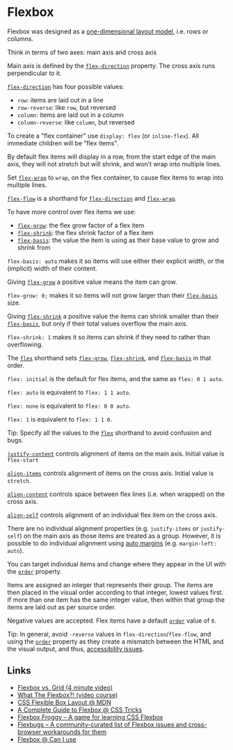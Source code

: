 # Flexbox

Flexbox was designed as a [one-dimensional layout model](https://developer.mozilla.org/en-US/docs/Web/CSS/CSS_Flexible_Box_Layout/Relationship_of_Flexbox_to_Other_Layout_Methods), i.e. rows or columns.

Think in terms of two axes: main axis and cross axis

Main axis is defined by the [`flex-direction`](https://developer.mozilla.org/en-US/docs/Web/CSS/flex-direction) property. The cross axis runs perpendicular to it.

[`flex-direction`](https://developer.mozilla.org/en-US/docs/Web/CSS/flex-direction) has four possible values:

* `row`: items are laid out in a line
* `row-reverse`: like `row`, but reversed
* `column`: items are laid out in a column
* `column-reverse`: like `column`, but reversed

To create a "flex container" use `display: flex` (or `inline-flex`). All immediate children will be "flex items".

By default flex items will display in a row, from the start edge of the main axis, they will not stretch but will shrink, and won't wrap into multiple lines.

Set [`flex-wrap`](https://developer.mozilla.org/en-US/docs/Web/CSS/flex-wrap) to `wrap`, on the flex container, to cause flex items to wrap into multiple lines.

[`flex-flow`](https://developer.mozilla.org/en-US/docs/Web/CSS/flex-flow) is a shorthand for [`flex-direction`](https://developer.mozilla.org/en-US/docs/Web/CSS/flex-direction) and [`flex-wrap`](https://developer.mozilla.org/en-US/docs/Web/CSS/flex-wrap).

To have more control over flex items we use:

* [`flex-grow`](https://developer.mozilla.org/en-US/docs/Web/CSS/flex-grow): the flex grow factor of a flex item
* [`flex-shrink`](https://developer.mozilla.org/en-US/docs/Web/CSS/flex-shrink): the flex shrink factor of a flex item
* [`flex-basis`](https://developer.mozilla.org/en-US/docs/Web/CSS/flex-basis): the value the item is using as their base value to grow and shrink from

`flex-basis: auto` makes it so items will use either their explicit width, or the (implicit) width of their content.

Giving [`flex-grow`](https://developer.mozilla.org/en-US/docs/Web/CSS/flex-grow) a positive value means the item can grow.

`flex-grow: 0;` makes it so items will not grow larger than their [`flex-basis`](https://developer.mozilla.org/en-US/docs/Web/CSS/flex-basis) size.

Giving [`flex-shrink`](https://developer.mozilla.org/en-US/docs/Web/CSS/flex-shrink) a positive value the items can shrink smaller than their [`flex-basis`](https://developer.mozilla.org/en-US/docs/Web/CSS/flex-basis), but only if their total values overflow the main axis.

`flex-shrink: 1` makes it so items can shrink if they need to rather than overflowing.

The [`flex`](https://developer.mozilla.org/en-US/docs/Web/CSS/flex) shorthand sets [`flex-grow`](https://developer.mozilla.org/en-US/docs/Web/CSS/flex-grow), [`flex-shrink`](https://developer.mozilla.org/en-US/docs/Web/CSS/flex-shrink), and [`flex-basis`](https://developer.mozilla.org/en-US/docs/Web/CSS/flex-basis) in that order.

`flex: initial` is the default for flex items, and the same as `flex: 0 1 auto`.

`flex: auto` is equivalent to `flex: 1 1 auto`.

`flex: none` is equivalent to `flex: 0 0 auto`.

`flex: 1` is equivalent to `flex: 1 1 0`.

Tip: Specify all the values to the [`flex`](https://developer.mozilla.org/en-US/docs/Web/CSS/flex) shorthand to avoid confusion and bugs.

[`justify-content`](https://developer.mozilla.org/en-US/docs/Web/CSS/justify-content) controls alignment of items on the main axis. Initial value is `flex-start`

[`align-items`](https://developer.mozilla.org/en-US/docs/Web/CSS/align-items) controls alignment of items on the cross axis. Initial value is `stretch`.

[`align-content`](https://developer.mozilla.org/en-US/docs/Web/CSS/align-content) controls space between flex lines (i.e. when wrapped) on the cross axis.

[`align-self`](https://developer.mozilla.org/en-US/docs/Web/CSS/align-self) controls alignment of an individual flex item on the cross axis.

There are no individual alignment properties (e.g. `justify-items` or `justify-self`) on the main axis as those items are treated as a group. However, it is possible to do individual alignment using [auto margins](https://developer.mozilla.org/en-US/docs/Web/CSS/CSS_Flexible_Box_Layout/Aligning_Items_in_a_Flex_Container#Using_auto_margins_for_main_axis_alignment) (e.g. `margin-left: auto`).

You can target individual items and change where they appear in the UI with the [`order`](https://developer.mozilla.org/en-US/docs/Web/CSS/order) property.

Items are assigned an integer that represents their group. The items are then placed in the visual order according to that integer, lowest values first. If more than one item has the same integer value, then within that group the items are laid out as per source order.

Negative values are accepted. Flex items have a default [`order`](https://developer.mozilla.org/en-US/docs/Web/CSS/order) value of `0`.

Tip: In general, avoid `-reverse` values in `flex-direction`/`flex-flow`, and using the [`order`](https://developer.mozilla.org/en-US/docs/Web/CSS/order) property as they create a mismatch between the HTML and the visual output, and thus, [accessibility issues](https://developer.mozilla.org/en-US/docs/Web/CSS/CSS_Flexible_Box_Layout/Ordering_Flex_Items).

## Links

* [Flexbox vs. Grid (4 minute video)](https://university.webflow.com/lesson/flex-vs-grid)
* [What The Flexbox?! (video course)](https://flexbox.io/)
* [CSS Flexible Box Layout @ MDN](https://developer.mozilla.org/en-US/docs/Web/CSS/CSS_Flexible_Box_Layout)
* [A Complete Guide to Flexbox @ CSS Tricks](https://css-tricks.com/snippets/css/a-guide-to-flexbox/)
* [Flexbox Froggy – A game for learning CSS Flexbox](https://flexboxfroggy.com/)
* [Flexbugs – A community-curated list of Flexbox issues and cross-browser workarounds for them](https://github.com/philipwalton/flexbugs)
* [Flexbox @ Can I use](https://caniuse.com/#feat=flexbox)
